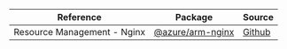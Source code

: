| Reference | Package | Source |
|---|---|---|
|Resource Management - Nginx|[@azure/arm-nginx](https://www.npmjs.com/package/@azure/arm-nginx)|[Github](https://github.com/Azure/azure-sdk-for-js)|
